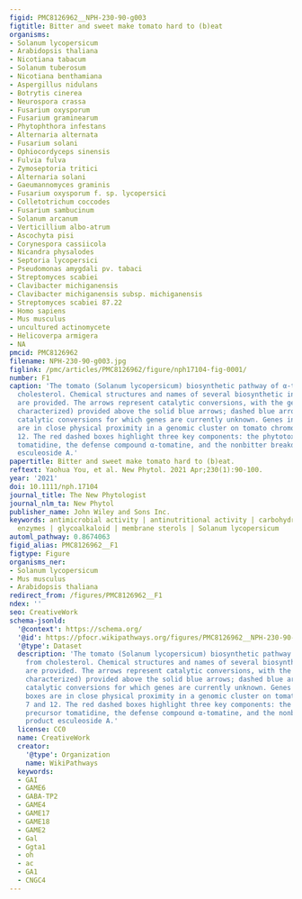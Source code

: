 ```yaml
---
figid: PMC8126962__NPH-230-90-g003
figtitle: Bitter and sweet make tomato hard to (b)eat
organisms:
- Solanum lycopersicum
- Arabidopsis thaliana
- Nicotiana tabacum
- Solanum tuberosum
- Nicotiana benthamiana
- Aspergillus nidulans
- Botrytis cinerea
- Neurospora crassa
- Fusarium oxysporum
- Fusarium graminearum
- Phytophthora infestans
- Alternaria alternata
- Fusarium solani
- Ophiocordyceps sinensis
- Fulvia fulva
- Zymoseptoria tritici
- Alternaria solani
- Gaeumannomyces graminis
- Fusarium oxysporum f. sp. lycopersici
- Colletotrichum coccodes
- Fusarium sambucinum
- Solanum arcanum
- Verticillium albo-atrum
- Ascochyta pisi
- Corynespora cassiicola
- Nicandra physalodes
- Septoria lycopersici
- Pseudomonas amygdali pv. tabaci
- Streptomyces scabiei
- Clavibacter michiganensis
- Clavibacter michiganensis subsp. michiganensis
- Streptomyces scabiei 87.22
- Homo sapiens
- Mus musculus
- uncultured actinomycete
- Helicoverpa armigera
- NA
pmcid: PMC8126962
filename: NPH-230-90-g003.jpg
figlink: /pmc/articles/PMC8126962/figure/nph17104-fig-0001/
number: F1
caption: 'The tomato (Solanum lycopersicum) biosynthetic pathway of α‐tomatine from
  cholesterol. Chemical structures and names of several biosynthetic intermediates
  are provided. The arrows represent catalytic conversions, with the gene name (if
  characterized) provided above the solid blue arrows; dashed blue arrows represent
  catalytic conversions for which genes are currently unknown. Genes in colored boxes
  are in close physical proximity in a genomic cluster on tomato chromosomes 7 and
  12. The red dashed boxes highlight three key components: the phytotoxic precursor
  tomatidine, the defense compound α‐tomatine, and the nonbitter breakdown product
  esculeoside A.'
papertitle: Bitter and sweet make tomato hard to (b)eat.
reftext: Yaohua You, et al. New Phytol. 2021 Apr;230(1):90-100.
year: '2021'
doi: 10.1111/nph.17104
journal_title: The New Phytologist
journal_nlm_ta: New Phytol
publisher_name: John Wiley and Sons Inc.
keywords: antimicrobial activity | antinutritional activity | carbohydrate active
  enzymes | glycoalkaloid | membrane sterols | Solanum lycopersicum
automl_pathway: 0.8674063
figid_alias: PMC8126962__F1
figtype: Figure
organisms_ner:
- Solanum lycopersicum
- Mus musculus
- Arabidopsis thaliana
redirect_from: /figures/PMC8126962__F1
ndex: ''
seo: CreativeWork
schema-jsonld:
  '@context': https://schema.org/
  '@id': https://pfocr.wikipathways.org/figures/PMC8126962__NPH-230-90-g003.html
  '@type': Dataset
  description: 'The tomato (Solanum lycopersicum) biosynthetic pathway of α‐tomatine
    from cholesterol. Chemical structures and names of several biosynthetic intermediates
    are provided. The arrows represent catalytic conversions, with the gene name (if
    characterized) provided above the solid blue arrows; dashed blue arrows represent
    catalytic conversions for which genes are currently unknown. Genes in colored
    boxes are in close physical proximity in a genomic cluster on tomato chromosomes
    7 and 12. The red dashed boxes highlight three key components: the phytotoxic
    precursor tomatidine, the defense compound α‐tomatine, and the nonbitter breakdown
    product esculeoside A.'
  license: CC0
  name: CreativeWork
  creator:
    '@type': Organization
    name: WikiPathways
  keywords:
  - GAI
  - GAME6
  - GABA-TP2
  - GAME4
  - GAME17
  - GAME18
  - GAME2
  - Gal
  - Ggta1
  - oh
  - ac
  - GA1
  - CNGC4
---
```


